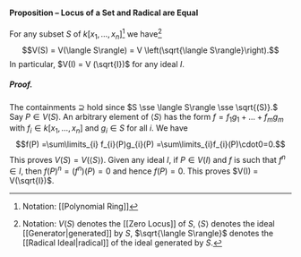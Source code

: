 #### Proposition – Locus of a Set and Radical are Equal
For any subset $S$ of $k[x_1,\dots,x_n]$[^1] we have[^2] $$V(S) = V(\langle S\rangle) = V \left(\sqrt{\langle S\rangle}\right).$$In particular, $V(I) = V (\sqrt{I})$ for any ideal $I$.

##### *Proof.*
The containments $\supseteq$ hold since $S \sse \langle S\rangle \sse \sqrt{(S)}.$ Say $P\in V(S)$. An arbitrary element of $\langle S\rangle$ has the form $f = f_{1}g_{1}+\dots+f_{m}g_{m}$ with $f_i\in k[x_1,\dots,x_n]$ and $g_i\in S$ for all $i$. We have  $$f(P) =\sum\limits_{i} f_{i}(P)g_{i}(P) =\sum\limits_{i}f_{i}(P)\cdot0=0.$$This proves $V(S)=V(\langle S\rangle)$. Given any ideal $I$, if $P\in V(I)$ and $f$ is such that $f^n\in I$, then $f(P)^{n} = (f^{n})(P) = 0$ and hence $f(P) = 0$. This proves $V(I) = V(\sqrt{I})$.

[^1]: Notation: [[Polynomial Ring]]
[^2]: Notation: $V(S)$ denotes the [[Zero Locus]] of $S$, $\langle S\rangle$ denotes the ideal [[Generator|generated]] by $S$, $\sqrt{\langle S\rangle}$ denotes the [[Radical Ideal|radical]] of the ideal generated by $S$.